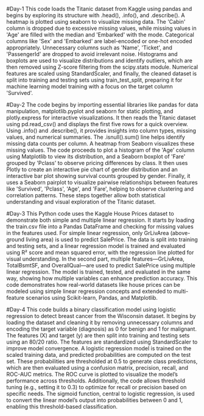 #Day-1
This code loads the Titanic dataset from Kaggle using pandas and begins by exploring its structure with .head(), .info(), and .describe(). A heatmap is plotted using seaborn to visualize missing data. The 'Cabin' column is dropped due to excessive missing values, while missing values in 'Age' are filled with the median and 'Embarked' with the mode. Categorical columns like 'Sex' and 'Embarked' are label-encoded or one-hot encoded appropriately. Unnecessary columns such as 'Name', 'Ticket', and 'PassengerId' are dropped to avoid irrelevant noise. Histograms and boxplots are used to visualize distributions and identify outliers, which are then removed using Z-score filtering from the scipy.stats module. Numerical features are scaled using StandardScaler, and finally, the cleaned dataset is split into training and testing sets using train_test_split, preparing it for machine learning model training with a focus on the target column 'Survived'.




#Day-2
The code begins by importing essential libraries like pandas for data manipulation, matplotlib.pyplot and seaborn for static plotting, and plotly.express for interactive visualizations. It then reads the Titanic dataset using pd.read_csv() and displays the first five rows for a quick overview. Using .info() and .describe(), it provides insights into column types, missing values, and numerical summaries. The .isnull().sum() line helps identify missing data counts per column. A heatmap from Seaborn visualizes these missing values. The code proceeds to plot a histogram of the 'Age' column using Matplotlib to view its distribution, and a Seaborn boxplot of 'Fare' grouped by 'Pclass' to observe pricing differences by class. It then uses Plotly to create an interactive pie chart of gender distribution and an interactive bar plot showing survival counts grouped by gender. Finally, it uses a Seaborn pairplot to visualize pairwise relationships between features like 'Survived', 'Pclass', 'Age', and 'Fare', helping to observe clustering and correlation patterns. These steps together allow both statistical understanding and visual exploration of the Titanic dataset.



#Day-3
This Python code uses the Kaggle House Prices dataset to demonstrate both simple and multiple linear regression. It starts by loading the train.csv file into a Pandas DataFrame and checking for missing values in the features used. For simple linear regression, only GrLivArea (above-ground living area) is used to predict SalePrice. The data is split into training and testing sets, and a linear regression model is trained and evaluated using R² score and mean squared error, with the regression line plotted for visual understanding. In the second part, multiple features—GrLivArea, TotalBsmtSF, and OverallQual—are used to predict SalePrice using multiple linear regression. The model is trained, tested, and evaluated in the same way, showing how multiple variables can enhance prediction accuracy. This code demonstrates how real-world datasets like house prices can be modeled using simple linear regression concepts and extended to multi-feature scenarios using Scikit-learn, Pandas, and Matplotlib.


#Day-4
This code builds a binary classification model using logistic regression to detect breast cancer from the Wisconsin dataset. It begins by loading the dataset and cleaning it by removing unnecessary columns and encoding the target variable (diagnosis) as 0 for benign and 1 for malignant. The features (X) and target (y) are then split into training and testing sets using an 80/20 ratio. The features are standardized using StandardScaler to improve model convergence. A logistic regression model is trained on the scaled training data, and predicted probabilities are computed on the test set. These probabilities are thresholded at 0.5 to generate class predictions, which are then evaluated using a confusion matrix, precision, recall, and ROC-AUC metrics. The ROC curve is plotted to visualize the model’s performance across thresholds. Additionally, the code allows threshold tuning (e.g., setting it to 0.3) to optimize for recall or precision based on specific needs. The sigmoid function, central to logistic regression, is used to convert the linear model’s output into probabilities between 0 and 1, enabling this threshold-based classification.


